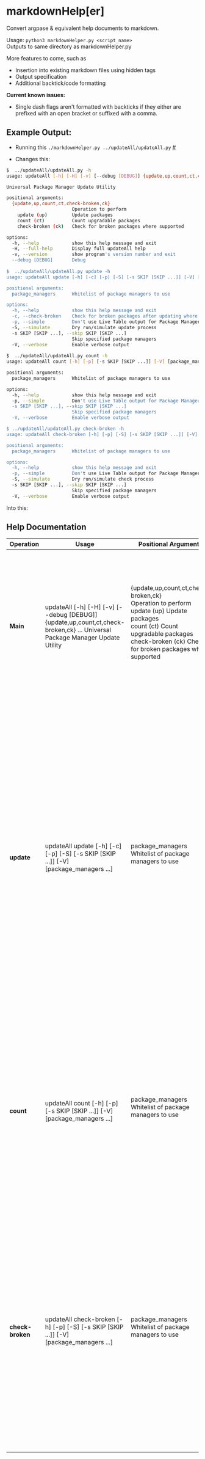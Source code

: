 # markdownHelp[er]
Convert argpase &amp; equivalent help documents to markdown.

Usage: `python3 markdownHelper.py <script_name>`  
Outputs to same directory as markdownHelper.py

More features to come, such as

 - Insertion into existing markdown files using hidden tags
 - Output specification
 - Additional backtick/code formatting

**Current known issues:**

 - Single dash flags aren't formatted with backticks if they either are prefixed with an open bracket or suffixed with a comma.


## Example Output:

 - Running this `./markdownHelper.py ../updateAll/updateAll.py` [#](https://github.com/Ports-Exposed/updateAll)

 - Changes this:
```bash
$  ../updateAll/updateAll.py -h
usage: updateAll [-h] [-H] [-v] [--debug [DEBUG]] {update,up,count,ct,check-broken,ck} ...

Universal Package Manager Update Utility

positional arguments:
  {update,up,count,ct,check-broken,ck}
                        Operation to perform
    update (up)         Update packages
    count (ct)          Count upgradable packages
    check-broken (ck)   Check for broken packages where supported

options:
  -h, --help            show this help message and exit
  -H, --full-help       Display full updateAll help
  -v, --version         show program's version number and exit
  --debug [DEBUG]       Debug
  
$  ../updateAll/updateAll.py update -h
usage: updateAll update [-h] [-c] [-p] [-S] [-s SKIP [SKIP ...]] [-V] [package_managers ...]

positional arguments:
  package_managers      Whitelist of package managers to use

options:
  -h, --help            show this help message and exit
  -c, --check-broken    Check for broken packages after updating where supported
  -p, --simple          Don't use Live Table output for Package Manager Status
  -S, --simulate        Dry run/simulate update process
  -s SKIP [SKIP ...], --skip SKIP [SKIP ...]
                        Skip specified package managers
  -V, --verbose         Enable verbose output
  
$  ../updateAll/updateAll.py count -h
usage: updateAll count [-h] [-p] [-s SKIP [SKIP ...]] [-V] [package_managers ...]

positional arguments:
  package_managers      Whitelist of package managers to use

options:
  -h, --help            show this help message and exit
  -p, --simple          Don't use Live Table output for Package Manager Status
  -s SKIP [SKIP ...], --skip SKIP [SKIP ...]
                        Skip specified package managers
  -V, --verbose         Enable verbose output

$ ../updateAll/updateAll.py check-broken -h
usage: updateAll check-broken [-h] [-p] [-S] [-s SKIP [SKIP ...]] [-V] [package_managers ...]

positional arguments:
  package_managers      Whitelist of package managers to use

options:
  -h, --help            show this help message and exit
  -p, --simple          Don't use Live Table output for Package Manager Status
  -S, --simulate        Dry run/simulate check process
  -s SKIP [SKIP ...], --skip SKIP [SKIP ...]
                        Skip specified package managers
  -V, --verbose         Enable verbose output
```

Into this:
<!--HELP GEN START-->
## Help Documentation
| Operation | Usage | Positional Arguments | Options |
| --- | --- | --- | --- |
| **Main** | updateAll [-h] [-H] [-v] [--debug [DEBUG]] {update,up,count,ct,check-broken,ck} ... Universal Package Manager Update Utility | {update,up,count,ct,check-broken,ck}<br> Operation to perform<br> update (up)         Update packages<br> count (ct)          Count upgradable packages<br> check-broken (ck)   Check for broken packages where supported<br> <br>  | -h, `--help`            show this help message and exit<br> -H, `--full-help`       Display full updateAll help<br> -v, `--version`         show program's version number and exit<br> --debug [DEBUG]       Debug<br>  |
| **update** | updateAll update [-h] [-c] [-p] [-S] [-s SKIP [SKIP ...]] [-V] [package_managers ...] | package_managers      Whitelist of package managers to use<br> <br>  | -h, `--help`            show this help message and exit<br> -c, `--check-broken`    Check for broken packages after updating where<br> supported<br> -p, `--simple`          Don't use Live Table output for Package Manager Status<br> -S, `--simulate`        Dry run/simulate update process<br> -s SKIP [SKIP ...], `--skip` SKIP [SKIP ...]<br> Skip specified package managers<br> -V, `--verbose`         Enable verbose output<br>  |
| **count** | updateAll count [-h] [-p] [-s SKIP [SKIP ...]] [-V] [package_managers ...] | package_managers      Whitelist of package managers to use<br> <br>  | -h, `--help`            show this help message and exit<br> -p, `--simple`          Don't use Live Table output for Package Manager Status<br> -s SKIP [SKIP ...], `--skip` SKIP [SKIP ...]<br> Skip specified package managers<br> -V, `--verbose`         Enable verbose output<br>  |
| **check-broken** | updateAll check-broken [-h] [-p] [-S] [-s SKIP [SKIP ...]] [-V] [package_managers ...] | package_managers      Whitelist of package managers to use<br> <br>  | -h, `--help`            show this help message and exit<br> -p, `--simple`          Don't use Live Table output for Package Manager Status<br> -S, `--simulate`        Dry run/simulate check process<br> -s SKIP [SKIP ...], `--skip` SKIP [SKIP ...]<br> Skip specified package managers<br> -V, `--verbose`         Enable verbose output<br>  |
<!--HELP GEN END-->